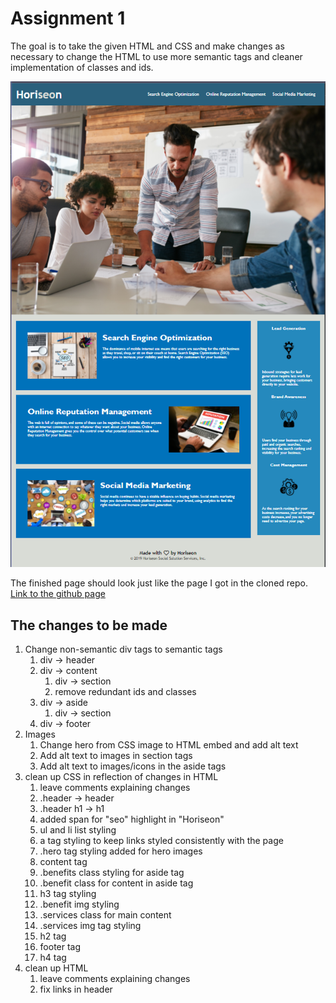 Assignment 1
============

The goal is to take the given HTML and CSS and make changes as necessary to change the HTML to use more semantic tags and cleaner implementation of classes and ids.

![screenshot of the finished product should look the same as the page I recieved.](./assets/screenshot.bmp)

The finished page should look just like the page I got in the cloned repo. 
[Link to the github page](https://pastashock.github.io/unit-01-Homework-Semantics-and-Accessibility/)

The changes to be made
----------------------

1. Change non-semantic div tags to semantic tags
    1. div -> header
    2. div -> content
        1. div -> section
        2. remove redundant ids and classes
    3. div -> aside
        1. div -> section
    4. div -> footer
2. Images
    1. Change hero from CSS image to HTML embed and add alt text
    2. Add alt text to images in section tags
    3. Add alt text to images/icons in the aside tags
3. clean up CSS in reflection of changes in HTML
    1. leave comments explaining changes
    2. .header -> header
    3. .header h1 -> h1
    4. added span for "seo" highlight in "Horiseon"
    5. ul and li list styling
    6. a tag styling to keep links styled consistently with the page
    7. .hero tag styling added for hero images
    8. content tag
    9. .benefits class styling for aside tag
    10. .benefit class for content in aside tag
    11. h3 tag styling
    12. .benefit img styling
    13. .services class for main content
    14. .services img tag styling
    15. h2 tag
    16. footer tag
    17. h4 tag
4. clean up HTML
    1. leave comments explaining changes
    2. fix links in header